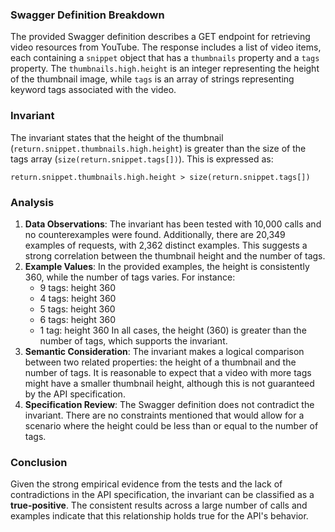 ### Swagger Definition Breakdown
The provided Swagger definition describes a GET endpoint for retrieving video resources from YouTube. The response includes a list of video items, each containing a `snippet` object that has a `thumbnails` property and a `tags` property. The `thumbnails.high.height` is an integer representing the height of the thumbnail image, while `tags` is an array of strings representing keyword tags associated with the video.

### Invariant
The invariant states that the height of the thumbnail (`return.snippet.thumbnails.high.height`) is greater than the size of the tags array (`size(return.snippet.tags[])`). This is expressed as:

`return.snippet.thumbnails.high.height > size(return.snippet.tags[])`

### Analysis
1. **Data Observations**: The invariant has been tested with 10,000 calls and no counterexamples were found. Additionally, there are 20,349 examples of requests, with 2,362 distinct examples. This suggests a strong correlation between the thumbnail height and the number of tags.
2. **Example Values**: In the provided examples, the height is consistently 360, while the number of tags varies. For instance:
   - 9 tags: height 360
   - 4 tags: height 360
   - 5 tags: height 360
   - 6 tags: height 360
   - 1 tag: height 360
   In all cases, the height (360) is greater than the number of tags, which supports the invariant.
3. **Semantic Consideration**: The invariant makes a logical comparison between two related properties: the height of a thumbnail and the number of tags. It is reasonable to expect that a video with more tags might have a smaller thumbnail height, although this is not guaranteed by the API specification.
4. **Specification Review**: The Swagger definition does not contradict the invariant. There are no constraints mentioned that would allow for a scenario where the height could be less than or equal to the number of tags.

### Conclusion
Given the strong empirical evidence from the tests and the lack of contradictions in the API specification, the invariant can be classified as a **true-positive**. The consistent results across a large number of calls and examples indicate that this relationship holds true for the API's behavior.
